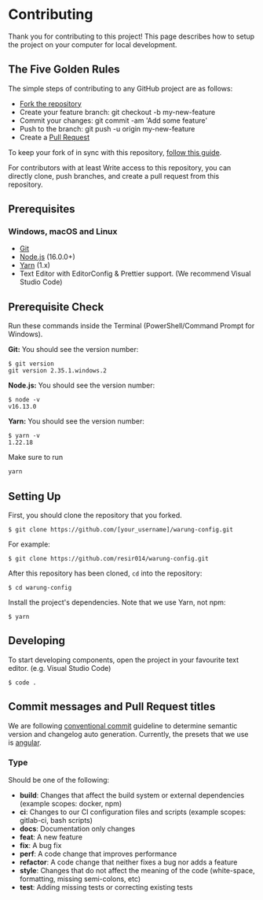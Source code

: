 # Contributing

Thank you for contributing to this project! This page describes how to setup the project on your computer for local development.

## The Five Golden Rules

The simple steps of contributing to any GitHub project are as follows:

- [Fork the repository](https://github.com/warungpintar/warung-config/fork)
- Create your feature branch: git checkout -b my-new-feature
- Commit your changes: git commit -am 'Add some feature'
- Push to the branch: git push -u origin my-new-feature
- Create a [Pull Request](https://github.com/warungpintar/warung-config/pulls?q=is%3Apr+is%3Aopen+sort%3Aupdated-desc)

To keep your fork of in sync with this repository, [follow this guide](https://help.github.com/articles/syncing-a-fork/).

For contributors with at least Write access to this repository, you can directly clone, push branches, and create a pull request from this repository.

## Prerequisites

### Windows, macOS and Linux

- [Git](http://git-scm.com/)
- [Node.js](http://nodejs.org/) (16.0.0+)
- [Yarn](https://classic.yarnpkg.com/lang/en/) (1.x)
- Text Editor with EditorConfig & Prettier support. (We recommend Visual Studio Code)

## Prerequisite Check

Run these commands inside the Terminal (PowerShell/Command Prompt for Windows).

**Git:** You should see the version number:

```sh-session
$ git version
git version 2.35.1.windows.2
```

**Node.js:** You should see the version number:

```sh-session
$ node -v
v16.13.0
```

**Yarn:** You should see the version number:

```sh-session
$ yarn -v
1.22.18
```

Make sure to run

```bash
yarn
```

## Setting Up

First, you should clone the repository that you forked.

```sh-session
$ git clone https://github.com/[your_username]/warung-config.git
```

For example:

```sh-session
$ git clone https://github.com/resir014/warung-config.git
```

After this repository has been cloned, `cd` into the repository:

```sh-session
$ cd warung-config
```

Install the project's dependencies. Note that we use Yarn, not npm:

```sh-session
$ yarn
```

## Developing

To start developing components, open the project in your favourite text editor. (e.g. Visual Studio Code)

```sh-session
$ code .
```

## Commit messages and Pull Request titles

We are following [conventional commit](https://www.conventionalcommits.org/en/v1.0.0-beta.4/) guideline to determine semantic version and changelog auto generation. Currently, the presets that we use is [angular](https://github.com/angular/angular/blob/master/CONTRIBUTING.md).

### Type

Should be one of the following:

- **build**: Changes that affect the build system or external dependencies (example scopes: docker, npm)
- **ci**: Changes to our CI configuration files and scripts (example scopes: gitlab-ci, bash scripts)
- **docs**: Documentation only changes
- **feat**: A new feature
- **fix**: A bug fix
- **perf**: A code change that improves performance
- **refactor**: A code change that neither fixes a bug nor adds a feature
- **style**: Changes that do not affect the meaning of the code (white-space, formatting, missing semi-colons, etc)
- **test**: Adding missing tests or correcting existing tests
